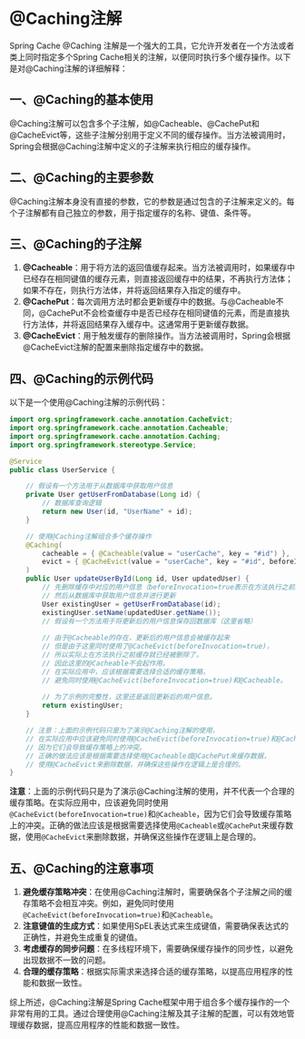 # @Caching注解

Spring Cache @Caching 注解是一个强大的工具，它允许开发者在一个方法或者类上同时指定多个Spring Cache相关的注解，以便同时执行多个缓存操作。以下是对@Caching注解的详细解释：

## 一、@Caching的基本使用

@Caching注解可以包含多个子注解，如@Cacheable、@CachePut和@CacheEvict等，这些子注解分别用于定义不同的缓存操作。当方法被调用时，Spring会根据@Caching注解中定义的子注解来执行相应的缓存操作。

## 二、@Caching的主要参数

@Caching注解本身没有直接的参数，它的参数是通过包含的子注解来定义的。每个子注解都有自己独立的参数，用于指定缓存的名称、键值、条件等。

## 三、@Caching的子注解

1. **@Cacheable**：用于将方法的返回值缓存起来。当方法被调用时，如果缓存中已经存在相同键值的缓存元素，则直接返回缓存中的结果，不再执行方法体；如果不存在，则执行方法体，并将返回结果存入指定的缓存中。
2. **@CachePut**：每次调用方法时都会更新缓存中的数据。与@Cacheable不同，@CachePut不会检查缓存中是否已经存在相同键值的元素，而是直接执行方法体，并将返回结果存入缓存中。这通常用于更新缓存数据。
3. **@CacheEvict**：用于触发缓存的删除操作。当方法被调用时，Spring会根据@CacheEvict注解的配置来删除指定缓存中的数据。

## 四、@Caching的示例代码

以下是一个使用@Caching注解的示例代码：

```java
import org.springframework.cache.annotation.CacheEvict;
import org.springframework.cache.annotation.Cacheable;
import org.springframework.cache.annotation.Caching;
import org.springframework.stereotype.Service;

@Service
public class UserService {

    // 假设有一个方法用于从数据库中获取用户信息
    private User getUserFromDatabase(Long id) {
        // 数据库查询逻辑
        return new User(id, "UserName" + id);
    }

    // 使用@Caching注解组合多个缓存操作
    @Caching(
        cacheable = { @Cacheable(value = "userCache", key = "#id") },
        evict = { @CacheEvict(value = "userCache", key = "#id", beforeInvocation = true) }
    )
    public User updateUserById(Long id, User updatedUser) {
        // 先删除缓存中对应的用户信息（beforeInvocation=true表示在方法执行之前删除）
        // 然后从数据库中获取用户信息并进行更新
        User existingUser = getUserFromDatabase(id);
        existingUser.setName(updatedUser.getName());
        // 假设有一个方法用于将更新后的用户信息保存回数据库（这里省略）
        
        // 由于@Cacheable的存在，更新后的用户信息会被缓存起来
        // 但是由于这里同时使用了@CacheEvict(beforeInvocation=true)，
        // 所以实际上在方法执行之前缓存就已经被删除了，
        // 因此这里的@Cacheable不会起作用。
        // 在实际应用中，应该根据需要选择合适的缓存策略，
        // 避免同时使用@CacheEvict(beforeInvocation=true)和@Cacheable。
        
        // 为了示例的完整性，这里还是返回更新后的用户信息。
        return existingUser;
    }

    // 注意：上面的示例代码只是为了演示@Caching注解的使用，
    // 在实际应用中应该避免同时使用@CacheEvict(beforeInvocation=true)和@Cacheable，
    // 因为它们会导致缓存策略上的冲突。
    // 正确的做法应该是根据需要选择使用@Cacheable或@CachePut来缓存数据，
    // 使用@CacheEvict来删除数据，并确保这些操作在逻辑上是合理的。
}
```

**注意**：上面的示例代码只是为了演示@Caching注解的使用，并不代表一个合理的缓存策略。在实际应用中，应该避免同时使用`@CacheEvict(beforeInvocation=true)`和`@Cacheable`，因为它们会导致缓存策略上的冲突。正确的做法应该是根据需要选择使用`@Cacheable`或`@CachePut`来缓存数据，使用`@CacheEvict`来删除数据，并确保这些操作在逻辑上是合理的。

## 五、@Caching的注意事项

1. **避免缓存策略冲突**：在使用@Caching注解时，需要确保各个子注解之间的缓存策略不会相互冲突。例如，避免同时使用`@CacheEvict(beforeInvocation=true)`和`@Cacheable`。
2. **注意键值的生成方式**：如果使用SpEL表达式来生成键值，需要确保表达式的正确性，并避免生成重复的键值。
3. **考虑缓存的同步问题**：在多线程环境下，需要确保缓存操作的同步性，以避免出现数据不一致的问题。
4. **合理的缓存策略**：根据实际需求来选择合适的缓存策略，以提高应用程序的性能和数据一致性。

综上所述，@Caching注解是Spring Cache框架中用于组合多个缓存操作的一个非常有用的工具。通过合理使用@Caching注解及其子注解的配置，可以有效地管理缓存数据，提高应用程序的性能和数据一致性。

